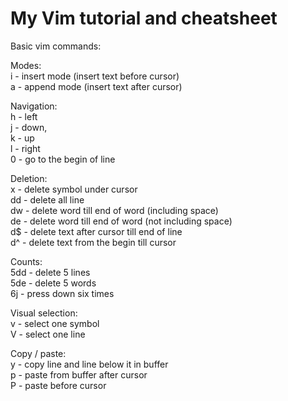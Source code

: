 # My Vim tutorial and cheatsheet

Basic vim commands:  
  
Modes:  
i - insert mode \(insert text before cursor\)  
a - append mode \(insert text after cursor\)  
  
Navigation:  
h - left  
j - down,  
k - up   
l - right  
0 - go to the begin of line  
  
Deletion:  
x - delete symbol under cursor  
dd - delete all line  
dw - delete word till end of word \(including space\)  
de - delete word till end of word \(not including space\)  
d$ - delete text after cursor till end of line  
d^ - delete text from the begin till cursor  
  
Counts:  
5dd - delete 5 lines  
5de - delete 5 words  
6j - press down six times  
  
Visual selection:  
v - select one symbol  
V - select one line  
  
Copy / paste:  
y - copy line and line below it in buffer  
p - paste from buffer after cursor  
P - paste before cursor  
  
  
  
  
  


